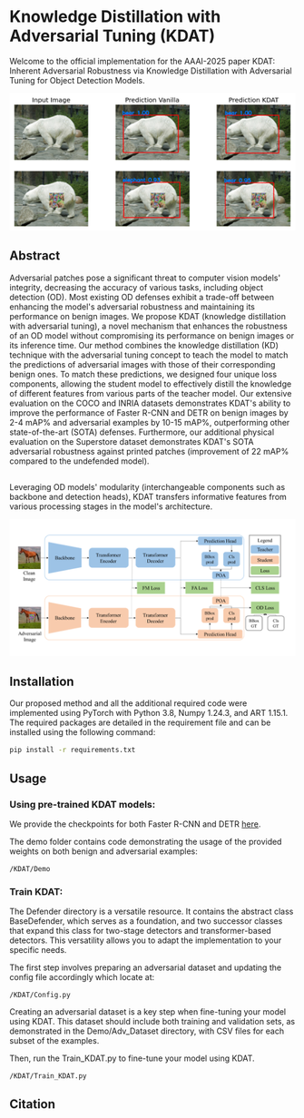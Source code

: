 # Knowledge Distillation with Adversarial Tuning (KDAT)

Welcome to the official implementation for the AAAI-2025 paper KDAT: Inherent Adversarial Robustness via Knowledge Distillation with Adversarial Tuning for Object Detection Models.

<div align="center">
  <img src="Demo/FasterRCNN/exp.png" alt="Project Screenshot">
</div>

## Abstract
Adversarial patches pose a significant threat to computer vision models' integrity, decreasing the accuracy of various tasks, including object detection (OD).
Most existing OD defenses exhibit a trade-off between enhancing the model's adversarial robustness and maintaining its performance on benign images. 
We propose KDAT (knowledge distillation with adversarial tuning), a novel mechanism that enhances the robustness of an OD model without compromising its performance on benign images or its inference time.
Our method combines the knowledge distillation (KD) technique with the adversarial tuning concept to teach the model to match the predictions of adversarial images with those of their corresponding benign ones.
To match these predictions, we designed four unique loss components, allowing the student model to effectively distill the knowledge of different features from various parts of the teacher model.
Our extensive evaluation on the COCO and INRIA datasets demonstrates KDAT's ability to improve the performance of Faster R-CNN and DETR on benign images by 2-4 mAP\% and adversarial examples by 10-15 mAP\%, outperforming other state-of-the-art (SOTA) defenses.
Furthermore, our additional physical evaluation on the Superstore dataset demonstrates KDAT's SOTA adversarial robustness against printed patches (improvement of 22 mAP\% compared to the undefended model).
##
Leveraging OD models' modularity (interchangeable components such as backbone and detection heads), KDAT transfers informative features from various processing stages in the model's architecture.

<div align="center">
  <img src="TransformerBasedPipeline.png" alt="Project Screenshot">
</div>

## Installation
Our proposed method and all the additional required code were implemented using PyTorch with Python 3.8, Numpy 1.24.3, and ART 1.15.1.
The required packages are detailed in the requirement file and can be installed using the following command:
   ```bash
   pip install -r requirements.txt
   ```

## Usage

### Using pre-trained KDAT models:
We provide the checkpoints for both Faster R-CNN and DETR [here](https://drive.google.com/drive/folders/1DkcY8UvqtEBgBQ6MMhkqBgcHkkfXAeLa?usp=drive_link).

The demo folder contains code demonstrating the usage of the provided weights on both benign and adversarial examples:
```
/KDAT/Demo
```

### Train KDAT:

The Defender directory is a versatile resource. It contains the abstract class BaseDefender, which serves as a foundation, and two successor classes that expand this class for two-stage detectors and transformer-based detectors. This versatility allows you to adapt the implementation to your specific needs.

The first step involves preparing an adversarial dataset and updating the config file accordingly which locate at:
```
/KDAT/Config.py
```
Creating an adversarial dataset is a key step when fine-tuning your model using KDAT. This dataset should include both training and validation sets, as demonstrated in the Demo/Adv_Dataset directory, with CSV files for each subset of the examples.

Then, run the Train_KDAT.py to fine-tune your model using KDAT.
```
/KDAT/Train_KDAT.py
```

## Citation
